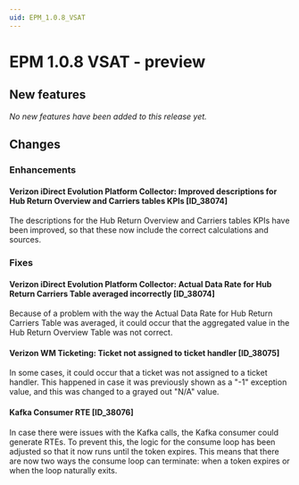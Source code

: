 ```yaml
---
uid: EPM_1.0.8_VSAT
---
```


# EPM 1.0.8 VSAT - preview

## New features

*No new features have been added to this release yet.*

## Changes

### Enhancements

#### Verizon iDirect Evolution Platform Collector: Improved descriptions for Hub Return Overview and Carriers tables KPIs [ID_38074]

The descriptions for the Hub Return Overview and Carriers tables KPIs have been improved, so that these now include the correct calculations and sources.

### Fixes

#### Verizon iDirect Evolution Platform Collector: Actual Data Rate for Hub Return Carriers Table averaged incorrectly [ID_38074]

Because of a problem with the way the Actual Data Rate for Hub Return Carriers Table was averaged, it could occur that the aggregated value in the Hub Return Overview Table was not correct.

#### Verizon WM Ticketing: Ticket not assigned to ticket handler [ID_38075]

In some cases, it could occur that a ticket was not assigned to a ticket handler. This happened in case it was previously shown as a "-1" exception value, and this was changed to a grayed out "N/A" value.

#### Kafka Consumer RTE [ID_38076]

In case there were issues with the Kafka calls, the Kafka consumer could generate RTEs. To prevent this, the logic for the consume loop has been adjusted so that it now runs until the token expires. This means that there are now two ways the consume loop can terminate: when a token expires or when the loop naturally exits.
